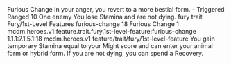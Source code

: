 <ability>
  <name>Furious Change</name>
  <flavor>In your anger, you revert to a more bestial form.</flavor>
  <keywords>
    <keyword>-</keyword>
  </keywords>
  <type>Triggered</type>
  <distance>Ranged 10</distance>
  <target>One enemy</target>
  <trigger>You lose Stamina and are not dying.</trigger>
  <metadata>
    <class>fury</class>
    <feature_type>trait</feature_type>
    <file_dpath>Fury/1st-Level Features</file_dpath>
    <item_id>furious-change</item_id>
    <item_index>18</item_index>
    <item_name>Furious Change</item_name>
    <level>1</level>
    <scc>mcdm.heroes.v1:feature.trait.fury.1st-level-feature:furious-change</scc>
    <scdc>1.1.1:7.1.5.1:18</scdc>
    <source>mcdm.heroes.v1</source>
    <type>feature/trait/fury/1st-level-feature</type>
  </metadata>
  <effects>
    <effect type="mundane">You gain temporary Stamina equal to your Might score and can enter your animal form or hybrid form.</effect>
    <effect type="mundane" cost="Spend 1 Ferocity">If you are not dying, you can spend a Recovery.</effect>
  </effects>
</ability>
